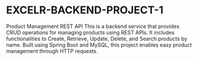 # EXCELR-BACKEND-PROJECT-1
Product Management REST API  This is a backend service that provides CRUD operations for managing products using REST APIs. It includes functionalities to Create, Retrieve, Update, Delete, and Search products by name. Built using Spring Boot and MySQL, this project enables easy product management through HTTP requests.
